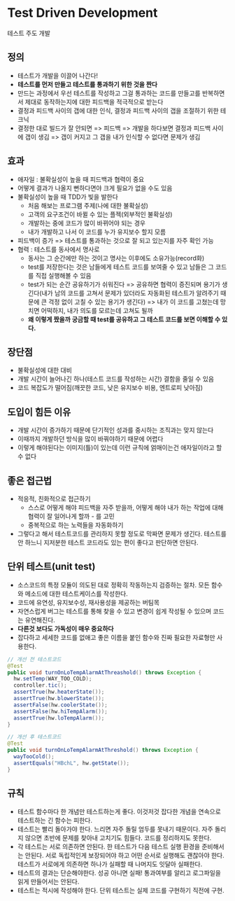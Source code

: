 # Test Driven Development

테스트 주도 개발

## 정의

- 테스트가 개발을 이끌어 나간다!
- **테스트를 먼저 만들고 테스트를 통과하기 위한 것을 짠다** 
- 만드는 과정에서 우선 테스트를 작성하고 그걸 통과하는 코드를 만들고를 반복하면서 제대로 동작하는지에 대한 피드백을 적극적으로 받는다
- 결정과 피드백 사이의 갭에 대한 인식, 결정과 피드백 사이의 갭을 조절하기 위한 테크닉
- 결정한 대로 빌드가 잘 안되면 => 피드백 => 개발을 하다보면 결정과 피드백 사이에 갭이 생김 => 갭이 커지고 그 갭을 내가 인식할 수 없다면 문제가 생김

## 효과

- 애자일 : 불확실성이 높을 때 피드백과 협력이 중요
- 어떻게 결과가 나올지 뻔하다면야 크게 필요가 없을 수도 있음
- 불확실성이 높을 때 TDD가 빛을 발한다
    - 처음 해보는 프로그램 주제(나에 대한 불확실성)
    - 고객의 요구조건이 바뀔 수 있는 플젝(외부적인 불확실성)
    - 개발하는 중에 코드가 많이 바뀌어야 되는 경우
    - 내가 개발하고 나서 이 코드를 누가 유지보수 할지 모름
- 피드백이 증가 => 테스트를 통과하는 것으로 잘 되고 있는지를 자주 확인 가능
- 협력 : 테스트를 동사에서 명사로
    - 동사는 그 순간에만 하는 것이고 명사는 이후에도 소유가능(record화)
    - test를 저장한다는 것은 남들에게 테스트 코드를 보여줄 수 있고 남들은 그 코드를 직접 실행해볼 수 있음
    - test가 되는 순간 공유하기가 쉬워진다 => 공유하면 협력이 증진되며 용기가 생긴다(내가 남의 코드를 고쳐서 문제가 있더라도 자동화된 테스트가 알려주기 때문에 큰 걱정 없이 고칠 수 있는 용기가 생긴다) => 내가 이 코드를 고쳤는데 망치면 어떡하지, 내가 의도를 모르는데 고쳐도 될까
    - **왜 이렇게 짰을까 궁금할 때 test를 공유하고 그 테스트 코드를 보면 이해할 수 있다.**

## 장단점

- 불확실성에 대한 대비
- 개발 시간이 늘어나긴 하나(테스트 코드를 작성하는 시간) 결함을 줄일 수 있음
- 코드 복잡도가 떨어짐(깨끗한 코드, 낮은 유지보수 비용, 엔트로피 낮아짐)

## 도입이 힘든 이유

- 개발 시간이 증가하기 때문에 단기적인 성과를 중시하는 조직과는 맞지 않는다
- 이때까지 개발하던 방식을 많이 바꿔야하기 때문에 어렵다
- 이렇게 해야된다는 이미지(틀)이 있는데 이런 규칙에 얽매이는건 애자일이라고 할 수 없다

## 좋은 접근법

- 적응적, 친화적으로 접근하기
    - 스스로 어떻게 해야 피드백을 자주 받을까, 어떻게 해야 내가 하는 작업에 대해 협력이 잘 일어나게 할까 - 를 고민
    - 중복적으로 하는 노력들을 자동화하기
- 그렇다고 해서 테스트코드를 관리하지 못할 정도로 막짜면 문제가 생긴다. 테스트를 안 하느니 지저분한 테스트 코드라도 있는 편이 좋다고 판단하면 안된다.

## 단위 테스트(unit test)

- 소스코드의 특정 모듈이 의도된 대로 정확히 작동하는지 검증하는 절차. 모든 함수와 메소드에 대한 테스트케이스를 작성한다. 
- 코드에 유연성, 유지보수성, 재사용성을 제공하는 버팀목
- 자연스럽게 버그는 테스트를 통해 찾을 수 있고 변경이 쉽게 작성될 수 있으며 코드는 유연해진다. 
- **다른것 보다도 가독성이 매우 중요하다**
- 잡다하고 세세한 코드를 없애고 좋은 이름을 붙인 함수와 진짜 필요한 자료형만 사용한다.
```java
// 개선 전 테스트코드
@Test
public void turnOnLoTempAlarmAtThreashold() throws Exception {
  hw.setTemp(WAY_TOO_COLD);
  controller.tic();
  assertTrue(hw.heaterState());
  assertTrue(hw.blowerState());
  assertFalse(hw.coolerState());
  assertFalse(hw.hiTempAlarm());
  assertTrue(hw.loTempAlarm());
}

// 개선 후 테스트코드
@Test
public void turnOnLoTempAlarmAtThreshold() throws Exception {
  wayTooCold();
  assertEquals("HBchL", hw.getState());
}

```

## 규칙

- 테스트 함수마다 한 개념만 테스트하는게 좋다. 이것저것 잡다한 개념을 연속으로 테스트하는 긴 함수는 피한다.
- 테스트는 빨리 돌아가야 한다. 느리면 자주 돌릴 엄두를 못내기 때문이다. 자주 돌리지 않으면 초반에 문제를 찾아내 고치기도 힘들다. 코드를 정리하지도 못한다.
- 각 테스트는 서로 의존하면 안된다. 한 테스트가 다음 테스트 실행 환경을 준비해서는 안된다. 서로 독립적인게 보장되어야 하고 어떤 순서로 실행해도 괜찮아야 한다. 테스트가 서로에게 의존하면 하나가 실패할 때 나머지도 잇달아 실패한다.
- 테스트의 결과는 단순해야한다. 성공 아니면 실패! 통과여부를 알리고 로그파일을 읽게 만들어서는 안된다. 
- 테스트는 적시에 작성해야 한다. 단위 테스트는 실제 코드를 구현하기 직전에 구현.